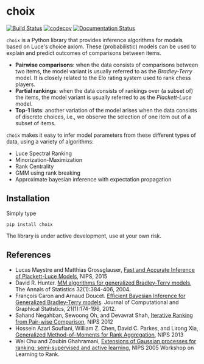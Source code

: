# choix

[![Build Status](https://travis-ci.org/lucasmaystre/choix.svg?branch=master)](https://travis-ci.org/lucasmaystre/choix)
[![codecov](https://codecov.io/gh/lucasmaystre/choix/branch/master/graph/badge.svg)](https://codecov.io/gh/lucasmaystre/choix)
[![Documentation Status](https://readthedocs.org/projects/choix/badge/?version=latest)](http://choix.lum.li/en/latest/?badge=latest)

`choix` is a Python library that provides inference algorithms for models based
on Luce's choice axiom. These (probabilistic) models can be used to explain and
predict outcomes of comparisons between items.

- **Pairwise comparisons**: when the data consists of comparisons between two
  items, the model variant is usually referred to as the *Bradley-Terry* model.
  It is closely related to the Elo rating system used to rank chess players.
- **Partial rankings**: when the data consists of rankings over (a subset of)
  the items, the model variant is usually referred to as the *Plackett-Luce*
  model.
- **Top-1 lists**: another variation of the model arises when the data consists
  of discrete choices, i.e., we observe the selection of one item out of a
  subset of items.

`choix` makes it easy to infer model parameters from these different types of
data, using a variety of algorithms:

- Luce Spectral Ranking
- Minorization-Maximization
- Rank Centrality
- GMM using rank breaking
- Approximate bayesian inference with expectation propagation

## Installation

Simply type

    pip install choix

The library is under active development, use at your own risk.

## References

- Lucas Maystre and Matthias Grossglauser, [Fast and Accurate Inference of
  Plackett-Luce Models][1], NIPS, 2015
- David R. Hunter. [MM algorithms for generalized Bradley-Terry models][2], The
  Annals of Statistics 32(1):384-406, 2004.
- François Caron and Arnaud Doucet. [Efficient Bayesian Inference for
  Generalized Bradley-Terry models][3]. Journal of Computational and Graphical
  Statistics, 21(1):174-196, 2012.
- Sahand Negahban, Sewoong Oh, and Devavrat Shah, [Iterative Ranking from
  Pair-wise Comparison][4], NIPS 2012
- Hossein Azari Soufiani, William Z. Chen, David C. Parkes, and Lirong Xia,
  [Generalized Method-of-Moments for Rank Aggregation][5], NIPS 2013
- Wei Chu and Zoubin Ghahramani, [Extensions of Gaussian processes for ranking:
  semi-supervised and active learning][6], NIPS 2005 Workshop on Learning to
  Rank.

[1]: https://infoscience.epfl.ch/record/213486/files/fastinference.pdf
[2]: http://sites.stat.psu.edu/~dhunter/papers/bt.pdf
[3]: https://hal.inria.fr/inria-00533638/document
[4]: https://papers.nips.cc/paper/4701-iterative-ranking-from-pair-wise-comparisons.pdf
[5]: https://papers.nips.cc/paper/4997-generalized-method-of-moments-for-rank-aggregation.pdf
[6]: http://www.gatsby.ucl.ac.uk/~chuwei/paper/gprl.pdf
